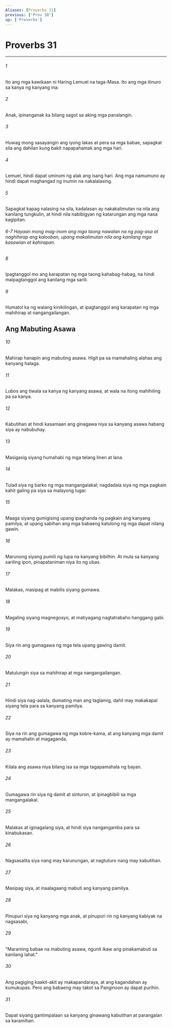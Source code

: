 ```yaml
---
Aliases: [Proverbs 31]
previous: ['Prov 30']
up: ['Proverbs']
---
```

# Proverbs 31

***


###### 1 


Ito ang mga kawikaan ni Haring Lemuel na taga-Masa. Ito ang mga itinuro sa kanya ng kanyang ina: 


###### 2 


Anak, ipinanganak ka bilang sagot sa aking mga panalangin. 


###### 3 


Huwag mong sasayangin ang iyong lakas at pera sa mga babae, sapagkat sila ang dahilan kung bakit napapahamak ang mga hari. 


###### 4 


Lemuel, hindi dapat uminom ng alak ang isang hari. Ang mga namumuno ay hindi dapat maghangad ng inumin na nakalalasing. 


###### 5 


Sapagkat kapag nalasing na sila, kadalasan ay nakakalimutan na nila ang kanilang tungkulin, at hindi nila nabibigyan ng katarungan ang mga nasa kagipitan.

###### 6-7 Hayaan mong mag-inom ang mga taong nawalan na ng pag-asa at naghihirap ang kalooban, upang makalimutan nila ang kanilang mga kasawian at kahirapan. 


###### 8 


Ipagtanggol mo ang karapatan ng mga taong kahabag-habag, na hindi maipagtanggol ang kanilang mga sarili. 


###### 9 


Humatol ka ng walang kinikilingan, at ipagtanggol ang karapatan ng mga mahihirap at nangangailangan.

## Ang Mabuting Asawa 


###### 10 


Mahirap hanapin ang mabuting asawa. Higit pa sa mamahaling alahas ang kanyang halaga. 


###### 11 


Lubos ang tiwala sa kanya ng kanyang asawa, at wala na itong mahihiling pa sa kanya. 


###### 12 


Kabutihan at hindi kasamaan ang ginagawa niya sa kanyang asawa habang siya ay nabubuhay. 


###### 13 


Masigasig siyang humahabi ng mga telang linen at lana. 


###### 14 


Tulad siya ng barko ng mga mangangalakal; nagdadala siya ng mga pagkain kahit galing pa siya sa malayong lugar. 


###### 15 


Maaga siyang gumigising upang ipaghanda ng pagkain ang kanyang pamilya, at upang sabihan ang mga babaeng katulong ng mga dapat nilang gawin. 


###### 16 


Marunong siyang pumili ng lupa na kanyang bibilhin. At mula sa kanyang sariling ipon, pinapataniman niya ito ng ubas. 


###### 17 


Malakas, masipag at mabilis siyang gumawa. 


###### 18 


Magaling siyang magnegosyo, at matiyagang nagtatrabaho hanggang gabi. 


###### 19 


Siya rin ang gumagawa ng mga tela upang gawing damit. 


###### 20 


Matulungin siya sa mahihirap at mga nangangailangan. 


###### 21 


Hindi siya nag-aalala, dumating man ang taglamig, dahil may makakapal siyang tela para sa kanyang pamilya. 


###### 22 


Siya na rin ang gumagawa ng mga kobre-kama, at ang kanyang mga damit ay mamahalin at magaganda. 


###### 23 


Kilala ang asawa niya bilang isa sa mga tagapamahala ng bayan. 


###### 24 


Gumagawa rin siya ng damit at sinturon, at ipinagbibili sa mga mangangalakal. 


###### 25 


Malakas at iginagalang siya, at hindi siya nangangamba para sa kinabukasan. 


###### 26 


Nagsasalita siya nang may karunungan, at nagtuturo nang may kabutihan. 


###### 27 


Masipag siya, at inaalagaang mabuti ang kanyang pamilya. 


###### 28 


Pinupuri siya ng kanyang mga anak, at pinupuri rin ng kanyang kabiyak na nagsasabi, 


###### 29 


"Maraming babae na mabuting asawa, ngunit ikaw ang pinakamabuti sa kanilang lahat." 


###### 30 


Ang pagiging kaakit-akit ay makapandaraya, at ang kagandahan ay kumukupas. Pero ang babaeng may takot sa Panginoon ay dapat purihin. 


###### 31 


Dapat siyang gantimpalaan sa kanyang ginawang kabutihan at parangalan sa karamihan.
